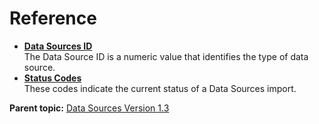 # Reference

 

-   **[Data Sources ID](c_data_sources_id.md)**  
The Data Source ID is a numeric value that identifies the type of data source.
-   **[Status Codes](c_status_codes.md)**  
These codes indicate the current status of a Data Sources import.

**Parent topic:** [Data Sources Version 1.3](c_data_sources_api_1_3.md)

